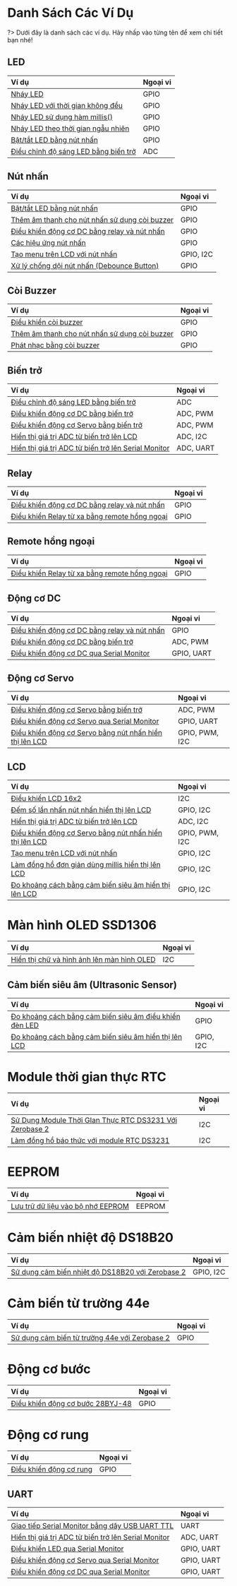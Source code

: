 <br>
<br>
<br>

# Danh Sách Các Ví Dụ

?> Dưới đây là danh sách các ví dụ. Hãy nhấp vào từng tên để xem chi tiết bạn nhé!

## LED

| **Ví dụ** | **Ngoại vi** |
| :-- | :-- |
| [Nháy LED](vi/zerobase-2/examples/blink.md) | GPIO |
| [Nháy LED với thời gian không đều](vi/zerobase-2/examples/asymmetric-blink.md) | GPIO |
| [Nháy LED sử dụng hàm millis()](vi/zerobase-2/examples/blink-led-millis.md) | GPIO |
| [Nháy LED theo thời gian ngẫu nhiên](vi/zerobase-2/examples/blink-random.md) | GPIO |
| [Bật/tắt LED bằng nút nhấn](vi/zerobase-2/examples/button.md) | GPIO |
| [Điều chỉnh độ sáng LED bằng biến trở ](vi/zerobase-2/examples/potentiometer.md) | ADC |

## Nút nhấn
| **Ví dụ** | **Ngoại vi** |
| :-- | :-- |
| [Bật/tắt LED bằng nút nhấn](vi/zerobase-2/examples/button.md) | GPIO |
| [Thêm âm thanh cho nút nhấn sử dụng còi buzzer](vi/zerobase-2/examples/button-buzzer.md) | GPIO |
| [Điều khiển động cơ DC bằng relay và nút nhấn](vi/zerobase-2/examples/relay-dc-motor.md) | GPIO |
| [Các hiệu ứng nút nhấn](vi/zerobase-2/examples/button-effect.md) | GPIO |
| [Tạo menu trên LCD với nút nhấn](vi/zerobase-2/examples/lcd-menu.md) | GPIO, I2C |
| [Xử lý chống dội nút nhấn (Debounce Button)](vi/zerobase-2/examples/debounce-button.md) | GPIO |

## Còi Buzzer

| **Ví dụ** | **Ngoại vi** |
| :-- | :-- |
| [Điều khiển còi buzzer](vi/zerobase-2/examples/buzzer.md) | GPIO |
| [Thêm âm thanh cho nút nhấn sử dụng còi buzzer](vi/zerobase-2/examples/button-buzzer.md) | GPIO |
| [Phát nhạc bằng còi buzzer](vi/zerobase-2/examples/buzzer-music.md) | GPIO |

## Biến trở
| **Ví dụ** | **Ngoại vi** |
| :-- | :-- |
| [Điều chỉnh độ sáng LED bằng biến trở ](vi/zerobase-2/examples/potentiometer.md) | ADC |
| [Điều khiển động cơ DC bằng biến trở](vi/zerobase-2/examples/potentiometer-dc-motor.md) | ADC, PWM |
| [Điều khiển động cơ Servo bằng biến trở](vi/zerobase-2/examples/potentiometer-servo.md) | ADC, PWM |
| [Hiển thị giá trị ADC từ biến trở lên LCD](vi/zerobase-2/examples/lcd-pot.md) | ADC, I2C |
| [Hiển thị giá trị ADC từ biến trở lên Serial Monitor](vi/zerobase-2/examples/serial-pot.md) | ADC, UART |

## Relay
| **Ví dụ** | **Ngoại vi** |
| :-- | :-- |
| [Điều khiển động cơ DC bằng relay và nút nhấn](vi/zerobase-2/examples/relay-dc-motor.md) | GPIO |
| [Điều khiển Relay từ xa bằng remote hồng ngoại](vi/zerobase-2/examples/ir-remote.md) | GPIO |

## Remote hồng ngoại
| **Ví dụ** | **Ngoại vi** |
| :-- | :-- |
| [Điều khiển Relay từ xa bằng remote hồng ngoại](vi/zerobase-2/examples/ir-remote.md) | GPIO |

## Động cơ DC
| **Ví dụ** | **Ngoại vi** |
| :-- | :-- |
| [Điều khiển động cơ DC bằng relay và nút nhấn](vi/zerobase-2/examples/relay-dc-motor.md) | GPIO |
| [Điều khiển động cơ DC bằng biến trở](vi/zerobase-2/examples/potentiometer-dc-motor.md) | ADC, PWM |
| [Điều khiển động cơ DC qua Serial Monitor](vi/zerobase-2/examples/serial-dc-motor.md) | GPIO, UART | 

## Động cơ Servo

| **Ví dụ** | **Ngoại vi** |
| :-- | :-- |
| [Điều khiển động cơ Servo bằng biến trở](vi/zerobase-2/examples/potentiometer-servo.md) | ADC, PWM |
| [Điều khiển động cơ Servo qua Serial Monitor](vi/zerobase-2/examples/serial-servo.md) | GPIO, UART |
| [Điều khiển động cơ Servo bằng nút nhấn hiển thị lên LCD](vi/zerobase-2/examples/button-servo.md) | GPIO, PWM, I2C |

## LCD
| **Ví dụ** | **Ngoại vi** |
| :-- | :-- |
| [Điều khiển LCD 16x2](vi/zerobase-2/examples/lcd.md) | I2C |
| [Đếm số lần nhấn nút nhấn hiển thị lên LCD](vi/zerobase-2/examples/button-lcd.md) | GPIO, I2C |
| [Hiển thị giá trị ADC từ biến trở lên LCD](vi/zerobase-2/examples/lcd-pot.md) | ADC, I2C |
| [Điều khiển động cơ Servo bằng nút nhấn hiển thị lên LCD](vi/zerobase-2/examples/button-servo.md) | GPIO, PWM, I2C |
| [Tạo menu trên LCD với nút nhấn](vi/zerobase-2/examples/lcd-menu.md) | GPIO, I2C |
| [Làm đồng hồ đơn giản dùng millis hiển thị lên LCD](vi/zerobase-2/examples/lcd-clock-millis.md) | GPIO, I2C|
| [Đo khoảng cách bằng cảm biến siêu âm hiển thị lên LCD](vi/zerobase-2/examples/ultrasonic-sensor-lcd.md) | GPIO, I2C |

# Màn hình OLED SSD1306

| **Ví dụ** | **Ngoại vi** |
| :-- | :-- |
| [Hiển thị chữ và hình ảnh lên màn hình OLED](vi/zerobase-2/examples/oled-ssd1306.md) | I2C |

## Cảm biến siêu âm (Ultrasonic Sensor)
| **Ví dụ** | **Ngoại vi** |
| :-- | :-- |
| [Đo khoảng cách bằng cảm biến siêu âm điều khiển đèn LED](vi/zerobase-2/examples/ultrasonicSensor.md) | GPIO |
| [Đo khoảng cách bằng cảm biến siêu âm hiển thị lên LCD](vi/zerobase-2/examples/ultrasonic-sensor-lcd.md) | GPIO, I2C |

# Module thời gian thực RTC
| **Ví dụ** | **Ngoại vi** |
| :-- | :-- |
| [Sử Dụng Module Thời GIan Thực RTC DS3231 Với Zerobase 2](vi/zerobase-2/examples/rtc.md) | I2C |
| [Làm đồng hồ báo thức với module RTC DS3231](vi/zerobase-2/examples/alarm-rtc.md) | I2C |

# EEPROM
| **Ví dụ** | **Ngoại vi** |
| :-- | :-- |
| [Lưu trữ dữ liệu vào bộ nhớ EEPROM](vi/zerobase-2/examples/eeprom.md) | EEPROM |

# Cảm biến nhiệt độ DS18B20
| **Ví dụ** | **Ngoại vi** |
| :-- | :-- |
| [Sử dụng cảm biến nhiệt độ DS18B20 với Zerobase 2](vi/zerobase-2/examples/ds18b20.md) | GPIO, I2C |

# Cảm biến từ trường 44e
| **Ví dụ** | **Ngoại vi** |
| :-- | :-- |
| [Sử dụng cảm biến từ trường 44e với Zerobase 2](vi/zerobase-2/examples/44e-hall-sensor.md) | GPIO |

# Động cơ bước
| **Ví dụ** | **Ngoại vi** |
| :-- | :-- |
| [Điều khiển động cơ bước 28BYJ-48](vi/zerobase-2/examples/stepper.md) | GPIO |

# Động cơ rung

| **Ví dụ** | **Ngoại vi** |
| :-- | :-- |
| [Điều khiển động cơ rung](vi/zerobase-2/examples/vibration-motor.md) | GPIO |

## UART
| **Ví dụ** | **Ngoại vi** |
| :-- | :-- |
| [Giao tiếp Serial Monitor bằng dây USB UART TTL](vi/zerobase-2/examples/uartttl.md) | UART |
| [Hiển thị giá trị ADC từ biến trở lên Serial Monitor](vi/zerobase-2/examples/serial-pot.md) | ADC, UART |
| [Điều khiển LED qua Serial Monitor](vi/zerobase-2/examples/serial-led.md) | GPIO, UART |
| [Điều khiển động cơ Servo qua Serial Monitor](vi/zerobase-2/examples/serial-servo.md) | GPIO, UART |
| [Điều khiển động cơ DC qua Serial Monitor](vi/zerobase-2/examples/serial-dc-motor.md) | GPIO, UART |